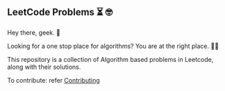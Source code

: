 ## LeetCode Problems :hourglass_flowing_sand: 	:nerd_face:

Hey there, geek. :wave:

Looking for a one stop place for algorithms? You are at the right place. :woman_technologist:

This repository is a collection of Algorithm based problems in Leetcode, along with their solutions.

To contribute: refer [Contributing](CONTRIBUTING.md)

